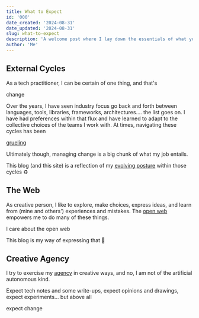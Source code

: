 ```yaml
---
title: What to Expect
id: '000'
date_created: '2024-08-31'
date_updated: '2024-08-31'
slug: what-to-expect
description: 'A welcome post where I lay down the essentials of what you might expect from this blog.'
author: 'Me'
---
```


## External Cycles

As a tech practitioner, I can be certain of one thing, and that's

<div class="ffr:callout bg:warning:200 maki:block card text:center font:xl">change</div>

Over the years, I have seen industry focus go back and forth between languages, tools, libraries, frameworks, architectures.... the list goes on. I have had preferences within that flux and have learned to adapt to the collective choices of the teams I work with. At times, navigating these cycles has been

<div class="ffr:callout magic:dante purgatorio ink:white maki:block card text:center font:xl"><a href="/media/road-to-happy-path">grueling</a></div>

Ultimately though, managing change is a big chunk of what my job entails.

This blog (and this site) is a reflection of my [evolving posture](/doc/decisions) within those cycles ♻️

## The Web

As creative person, I like to explore, make choices, express ideas, and learn from (mine and others') experiences and mistakes. The [open web](https://www.w3.org/wiki/Open_Web_Platform) empowers me to do many of these things.

<div class="ffr:callout bg:primary:300 ink:white maki:block card text:center font:xl">I care about the open web</div>

This blog is my way of expressing that 🩷

## Creative Agency

I try to exercise my [agency](https://www.recurse.com/self-directives) in creative ways, and no, I am not of the artificial autonomous kind.

Expect tech notes and some write-ups, expect opinions and drawings, expect experiments... but above all

<div class="ffr:callout magic:bleu ink:white maki:block card text:center font:xl">expect change</div>
